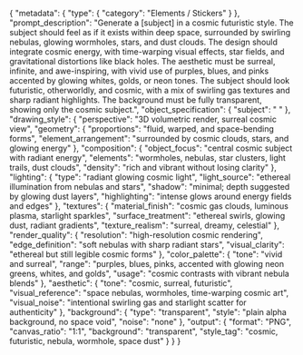 {
  "metadata": {
    "type": {
      "category": "Elements / Stickers"
    }
  },
  "prompt_description": "Generate a [subject] in a cosmic futuristic style. The subject should feel as if it exists within deep space, surrounded by swirling nebulas, glowing wormholes, stars, and dust clouds. The design should integrate cosmic energy, with time-warping visual effects, star fields, and gravitational distortions like black holes. The aesthetic must be surreal, infinite, and awe-inspiring, with vivid use of purples, blues, and pinks accented by glowing whites, golds, or neon tones. The subject should look futuristic, otherworldly, and cosmic, with a mix of swirling gas textures and sharp radiant highlights. The background must be fully transparent, showing only the cosmic subject.",
  "object_specification": {
    "subject": " "
  },
  "drawing_style": {
    "perspective": "3D volumetric render, surreal cosmic view",
    "geometry": {
      "proportions": "fluid, warped, and space-bending forms",
      "element_arrangement": "surrounded by cosmic clouds, stars, and glowing energy"
    },
    "composition": {
      "object_focus": "central cosmic subject with radiant energy",
      "elements": "wormholes, nebulas, star clusters, light trails, dust clouds",
      "density": "rich and vibrant without losing clarity"
    },
    "lighting": {
      "type": "radiant glowing cosmic light",
      "light_source": "ethereal illumination from nebulas and stars",
      "shadow": "minimal; depth suggested by glowing dust layers",
      "highlighting": "intense glows around energy fields and edges"
    },
    "textures": {
      "material_finish": "cosmic gas clouds, luminous plasma, starlight sparkles",
      "surface_treatment": "ethereal swirls, glowing dust, radiant gradients",
      "texture_realism": "surreal, dreamy, celestial"
    },
    "render_quality": {
      "resolution": "high-resolution cosmic rendering",
      "edge_definition": "soft nebulas with sharp radiant stars",
      "visual_clarity": "ethereal but still legible cosmic forms"
    },
    "color_palette": {
      "tone": "vivid and surreal",
      "range": "purples, blues, pinks, accented with glowing neon greens, whites, and golds",
      "usage": "cosmic contrasts with vibrant nebula blends"
    },
    "aesthetic": {
      "tone": "cosmic, surreal, futuristic",
      "visual_reference": "space nebulas, wormholes, time-warping cosmic art",
      "visual_noise": "intentional swirling gas and starlight scatter for authenticity"
    },
    "background": {
      "type": "transparent",
      "style": "plain alpha background, no space void",
      "noise": "none"
    },
    "output": {
      "format": "PNG",
      "canvas_ratio": "1:1",
      "background": "transparent",
      "style_tag": "cosmic, futuristic, nebula, wormhole, space dust"
    }
  }
}
